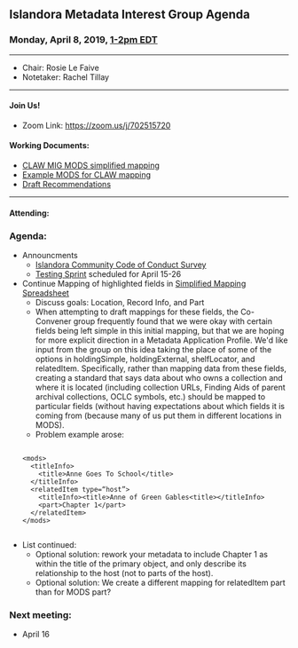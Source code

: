 ## Islandora Metadata Interest Group Agenda
### Monday, April 8, 2019, [1-2pm EDT](http://www.thetimezoneconverter.com/?t=1%20pm&tz=Toronto&)

---
* Chair: Rosie Le Faive
* Notetaker: Rachel Tillay 

---

#### Join Us!
* Zoom Link: https://zoom.us/j/702515720

#### Working Documents:
* [CLAW MIG MODS simplified mapping](https://docs.google.com/spreadsheets/d/18u2qFJ014IIxlVpM3JXfDEFccwBZcoFsjbBGpvL0jJI/edit#gid=0)
* [Example MODS for CLAW mapping](https://docs.google.com/spreadsheets/d/1C2Xie7HUDSgRT5v4ldoJvlNdoXz2GHAPvL3PE3TOKW8/edit#gid=1829081124)
* [Draft Recommendations](https://docs.google.com/document/d/15qSO9YcALtYSqd6CUuGx0t8FwUJ5pPwVPz0PA5rU898/edit#heading=h.f9r6knw0rjvu)
---

#### Attending:

### Agenda:
* Announcments
  * [Islandora Community Code of Conduct Survey](https://docs.google.com/forms/d/1qOwGvTlB-8DdoMs1eQ-aGCdaNSifTKXzB7Klj620v5k)
  * [Testing Sprint](https://docs.google.com/spreadsheets/d/1s5GCs9zrJsXevOulyRehpC-wdn4ShOVvEeaHDN_A2eo/edit?usp=sharing) scheduled for April 15-26
* Continue Mapping of highlighted fields in [Simplified Mapping Spreadsheet](https://docs.google.com/spreadsheets/d/18u2qFJ014IIxlVpM3JXfDEFccwBZcoFsjbBGpvL0jJI/edit#gid=0)
  * Discuss goals: Location, Record Info, and Part
  * When attempting to draft mappings for these fields, the Co-Convener group frequently found that we were okay with certain fields
  being left simple in this initial mapping, but that we are hoping for more explicit direction in a Metadata Application Profile. 
  We'd like input from the group on this idea taking the place of some of the options in holdingSimple, holdingExternal, shelfLocator,
  and relatedItem. Specifically, rather than mapping data from these fields, creating a standard that says data about who owns a 
  collection and where it is located (including collection URLs, Finding Aids of parent archival collections, OCLC symbols, etc.) 
  should be mapped to particular fields (without having expectations about which fields it is coming from (because many of us put them in different locations in MODS).
  * Problem example arose:
  ```
  
  <mods>
    <titleInfo>
      <title>Anne Goes To School</title>
    </titleInfo>
    <relatedItem type=“host”>
      <titleInfo><title>Anne of Green Gables<title></titleInfo>
      <part>Chapter 1</part>
    </relatedItem>
  </mods>
 
 * List continued:
   * Optional solution: rework your metadata to include <part>Chapter 1</part> as <partName> within the title of the primary object,
  and only describe its relationship to the host (not to parts of the host).
   * Optional solution: We create a different mapping for relatedItem part than for MODS part?

### Next meeting:
* April 16
